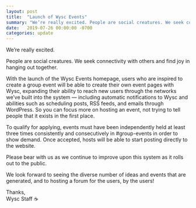 ```yaml
---
layout: post
title:  "Launch of Wysc Events"
summary: "We’re really excited. People are social creatures. We seek connectivity with others and find joy in hanging out together. With the launch of ..."
date:   2019-07-26 00:00:00 -0700
categories: update
---
```

We’re really excited.

People are social creatures. We seek connectivity with others and find joy in hanging out together.

With the launch of the Wysc Events homepage, users who are inspired to create a group event will be able to create their own event pages with Wysc, expanding their ability to reach new users through the networks we’ve built into the system — including automatic notifications to Wysc and abilities such as scheduling posts, RSS feeds, and emails through WordPress. So you can focus more on hosting an event, not trying to tell people that it exists in the first place.

To qualify for applying, events must have been independently held at least three times consistently and consecutively in #group-events in order to show demand. Once accepted, hosts will be able to start posting directly to the website.

Please bear with us as we continue to improve upon this system as it rolls out to the public.

We look forward to seeing the diverse number of ideas and events that are generated, and to hosting a forum for the users, by the users!

Thanks,<br>
Wysc Staff ☕